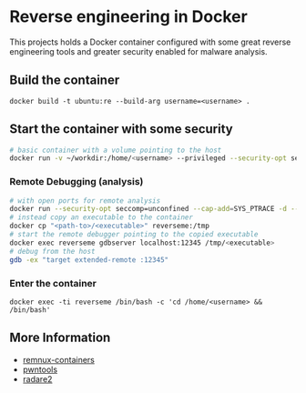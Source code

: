 # Reverse engineering in Docker
This projects holds a Docker container configured with some great reverse engineering tools and greater security enabled for malware analysis.
## Build the container
```
docker build -t ubuntu:re --build-arg username=<username> .
```
## Start the container with some security
```sh
# basic container with a volume pointing to the host
docker run -v ~/workdir:/home/<username> --privileged --security-opt seccomp=unconfined --cap-add=SYS_PTRACE -d --rm --name reverseme ubuntu:re
```
### Remote Debugging (analysis)
```sh
# with open ports for remote analysis
docker run --security-opt seccomp=unconfined --cap-add=SYS_PTRACE -d --rm --name reverseme -p 12345:12345 -p 7655:22 ubuntu:re
# instead copy an executable to the container
docker cp "<path-to>/<executable>" reverseme:/tmp
# start the remote debugger pointing to the copied executable
docker exec reverseme gdbserver localhost:12345 /tmp/<executable>
# debug from the host
gdb -ex "target extended-remote :12345"
```
### Enter the container
```
docker exec -ti reverseme /bin/bash -c 'cd /home/<username> && /bin/bash'
```
## More Information
- [remnux-containers](https://docs.remnux.org/run-tools-in-containers/remnux-containers)
- [pwntools](https://github.com/Gallopsled/pwntools)
- [radare2](https://github.com/radareorg/radare2)
